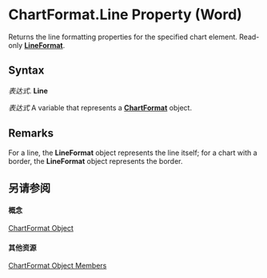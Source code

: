 
# ChartFormat.Line Property (Word)

Returns the line formatting properties for the specified chart element. Read-only  **[LineFormat](28fabccb-d03f-3466-9d07-ea3ebc4cdd11.md)**.


## Syntax

 _表达式_. **Line**

 _表达式_ A variable that represents a **[ChartFormat](5f6546e8-c2fd-eec5-27a9-f2fd2c058f16.md)** object.


## Remarks

For a line, the  **LineFormat** object represents the line itself; for a chart with a border, the **LineFormat** object represents the border.


## 另请参阅


#### 概念


[ChartFormat Object](5f6546e8-c2fd-eec5-27a9-f2fd2c058f16.md)
#### 其他资源


[ChartFormat Object Members](http://msdn.microsoft.com/library/47e39231-58c1-3c6b-e901-17242023ed9a%28Office.15%29.aspx)